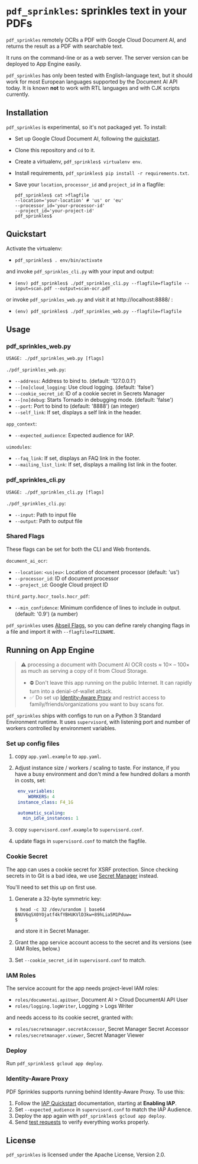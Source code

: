 # `pdf_sprinkles`: sprinkles text in your PDFs

`pdf_sprinkles` remotely OCRs a PDF with Google Cloud Document AI, and returns
the result as a PDF with searchable text.

It runs on the command-line or as a web server. The server version can be
deployed to App Engine easily.

`pdf_sprinkles` has only been tested with English-language text, but it should
work for most European languages supported by the Document AI API today. It is
known **not** to work with RTL languages and with CJK scripts currently.

## Installation

`pdf_sprinkles` is experimental, so it's not packaged yet. To install:

* Set up Google Cloud Document AI, following the [quickstart].
* Clone this repository and `cd` to it.
* Create a virtualenv, `pdf_sprinkles$ virtualenv env`.
* Install requirements, `pdf_sprinkles$ pip install -r requirements.txt`.
* Save your `location`, `processor_id` and `project_id` in a flagfile:

    ```
    pdf_sprinkles$ cat >flagfile
    --location='your-location' # 'us' or 'eu'
    --processor_id='your-processor-id'
    --project_id='your-project-id'
    pdf_sprinkles$
    ```
## Quickstart

Activate the virtualenv:

* `pdf_sprinkles$ . env/bin/activate`

and invoke `pdf_sprinkles_cli.py` with your input and output:

* `(env) pdf_sprinkles$ ./pdf_sprinkles_cli.py --flagfile=flagfile --input=scan.pdf --output=scan-ocr.pdf`

or invoke `pdf_sprinkles_web.py` and visit it at http://localhost:8888/ :

* `(env) pdf_sprinkles$ ./pdf_sprinkles_web.py --flagfile=flagfile`

## Usage

### pdf\_sprinkles\_web.py

```
USAGE: ./pdf_sprinkles_web.py [flags]
```

`./pdf_sprinkles_web.py`:

* `--address`: Address to bind to.
    (default: '127.0.0.1')
* `--[no]cloud_logging`: Use cloud logging.
    (default: 'false')
* `--cookie_secret_id`: ID of a cookie secret in Secrets Manager
* `--[no]debug`: Starts Tornado in debugging mode.
    (default: 'false')
* `--port`: Port to bind to
    (default: '8888')
    (an integer)
* `--self_link`: If set, displays a self link in the header.

`app_context`:

* `--expected_audience`: Expected audience for IAP.

`uimodules`:

* `--faq_link`: If set, displays an FAQ link in the footer.
* `--mailing_list_link`: If set, displays a mailing list link in the footer.

### pdf\_sprinkles\_cli.py

```
USAGE: ./pdf_sprinkles_cli.py [flags]
```

`./pdf_sprinkles_cli.py`:

* `--input`: Path to input file
* `--output`: Path to output file

### Shared Flags

These flags can be set for both the CLI and Web frontends.

`document_ai_ocr`:

*  `--location`: `<us|eu>`: Location of document processor
    (default: 'us')
* `--processor_id`: ID of document processor
* `--project_id`: Google Cloud project ID

`third_party.hocr_tools.hocr_pdf`:

* `--min_confidence`: Minimum confidence of lines to include in output.
    (default: '0.9') (a number)

`pdf_sprinkles` uses [Abseil Flags], so you can define rarely changing flags in
a file and import it with `--flagfile=FILENAME`.

## Running on App Engine

> :warning: processing a document with Document AI OCR costs ≈ 10× – 100× as 
> much as serving a copy of it from Cloud Storage.
> 
> * ⛔ Don't leave this app running on the public Internet. It can rapidly turn
>   into a denial-of-wallet attack.
> * ✅ Do set up [Identity-Aware Proxy](#identity-aware-proxy) and restrict 
>   access to family/friends/organizations you want to buy scans for.

`pdf_sprinkles` ships with configs to run on a Python 3 Standard Environment
runtime. It uses `supervisord`, with listening port and number of workers
controlled by environment variables.

### Set up config files

1. copy `app.yaml.example` to `app.yaml`.
1. Adjust instance size / workers / scaling to taste. For instance, if you
   have a busy environment and don't mind a few hundred dollars a month in
   costs, set:

   ```yaml
    env_variables:
        WORKERS: 4
    instance_class: F4_1G

    automatic_scaling:
      min_idle_instances: 1
   ```

1. copy `supervisord.conf.example` to `supervisord.conf`.
1. update flags in `supervisord.conf` to match the flagfile.

### Cookie Secret

The app can uses a cookie secret for XSRF protection. Since checking secrets in
to Git is a bad idea, we use [Secret Manager] instead.

You'll need to set this up on first use.

1. Generate a 32-byte symmetric key:

    ```
    $ head -c 32 /dev/urandom | base64
    BNUV6qSX0YOjatf4kfYBHUKVlD3kw+89hLia5M1Pduw=
    $
    ```

    and store it in Secret Manager.

1. Grant the app service account access to the secret and its versions (see IAM
   Roles, below.)
1. Set `--cookie_secret_id` in `supervisord.conf` to match.

### IAM Roles

The service account for the app needs project-level IAM roles:

* `roles/documentai.apiUser`, Document AI > Cloud DocumentAI API User
* `roles/logging.logWriter`, Logging > Logs Writer

and needs access to its cookie secret, granted with:

* `roles/secretmanager.secretAccessor`, Secret Manager Secret Accessor
* `roles/secretmanager.viewer`, Secret Manager Viewer

### Deploy

Run `pdf_sprinkles$ gcloud app deploy`.

### Identity-Aware Proxy

PDF Sprinkles supports running behind Identity-Aware Proxy. To use this:

1. Follow the [IAP Quickstart][iap-quickstart] documentation, starting at
    **Enabling IAP**.
1. Set `--expected_audience` in `supervisord.conf` to match the IAP Audience.
1. Deploy the app again with `pdf_sprinkles$ gcloud app deploy`.
1. Send [test requests][iap-test-requests] to verify everything works properly.

## License

`pdf_sprinkles` is licensed under the Apache License, Version 2.0.

[Abseil Flags]: https://abseil.io/docs/python/guides/flags
[iap-quickstart]: https://cloud.google.com/iap/docs/app-engine-quickstart#enabling_iap
[iap-test-requests]: https://cloud.google.com/iap/docs/query-parameters-and-headers-howto#testing_jwt_verification
[quickstart]: https://cloud.google.com/document-ai/docs/quickstart-client-libraries?hl=en_US
[Secret Manager]: https://cloud.google.com/secret-manager
